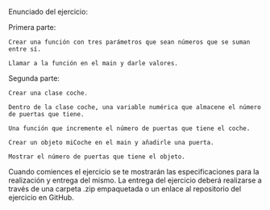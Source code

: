 Enunciado del ejercicio: 

Primera parte:

    Crear una función con tres parámetros que sean números que se suman entre sí.

    Llamar a la función en el main y darle valores.

Segunda parte:

    Crear una clase coche.

    Dentro de la clase coche, una variable numérica que almacene el número de puertas que tiene.

    Una función que incremente el número de puertas que tiene el coche.

    Crear un objeto miCoche en el main y añadirle una puerta.

    Mostrar el número de puertas que tiene el objeto.

Cuando comiences el ejercicio se te mostrarán las especificaciones para la realización y entrega del mismo. La entrega del ejercicio deberá realizarse a través de una carpeta .zip empaquetada o un enlace al repositorio del ejercicio en GitHub.